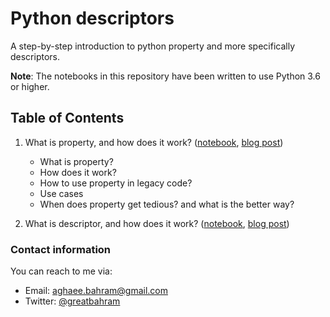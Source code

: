 # Python descriptors
A step-by-step introduction to python property and more specifically descriptors.

**Note**: The notebooks in this repository have been written to use Python 3.6 or higher.

## Table of Contents
1. What is property, and how does it work? ([notebook](01-property.ipynb), [blog post](#))
    - What is property?
    - How does it work?
    - How to use property in legacy code?
    - Use cases
    - When does property get tedious? and what is the better way?

2. What is descriptor, and how does it work? ([notebook](02-descriptor.ipynb), [blog post](#))

### Contact information
You can reach to me via:
* Email: [aghaee.bahram@gmail.com](mailto:aghaee.bahram@gmail.com)
* Twitter: [@greatbahram](https://twitter.com/greatbahram)

